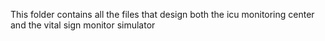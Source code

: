 This folder contains all the files that design both the icu monitoring center and the vital sign monitor simulator
